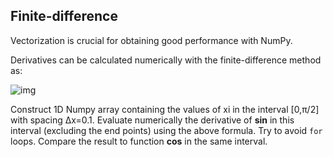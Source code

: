 ## Finite-difference

Vectorization is crucial for obtaining good performance with NumPy.

Derivatives can be calculated numerically with the finite-difference method
as:

<!--- Equation
f'(x_i) = \frac{f(x_i + \Delta x)- f(x_i - \Delta x)}{2 \Delta x}
--->

![img](https://quicklatex.com/cache3/0a/ql_d10c99a114e66c7ed0535e0aeb041d0a_l3.png)

Construct 1D Numpy array containing the values of xi in the interval [0,π/2]
with spacing Δx=0.1. Evaluate numerically the derivative of **sin** in this
interval (excluding the end points) using the above formula. Try to avoid
`for` loops. Compare the result to function **cos** in the same interval.
